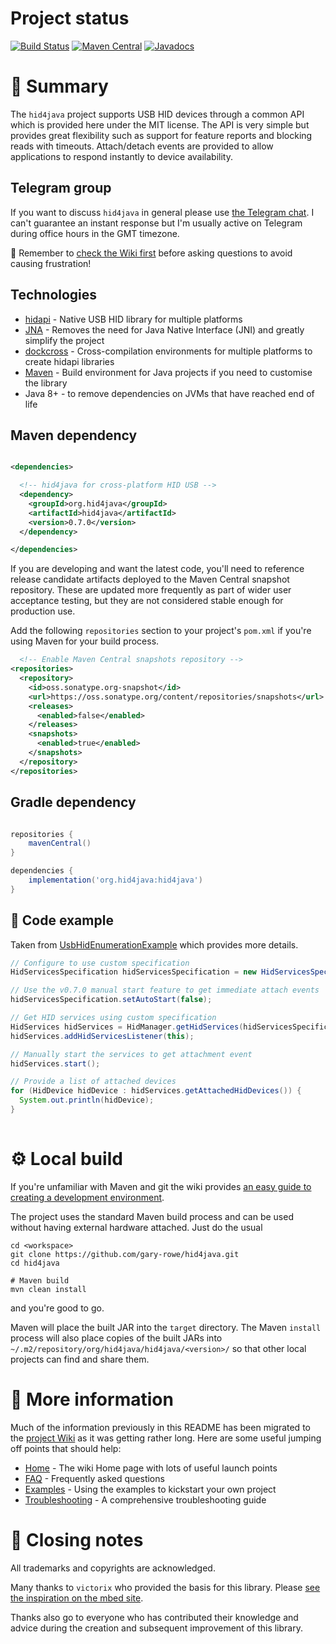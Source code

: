 # Project status

[![Build Status](https://travis-ci.org/gary-rowe/hid4java.png?branch=master)](https://travis-ci.org/gary-rowe/hid4java) [![Maven Central](https://maven-badges.herokuapp.com/maven-central/org.hid4java/hid4java/badge.svg)](https://maven-badges.herokuapp.com/maven-central/org.hid4java/hid4java) [![Javadocs](http://www.javadoc.io/badge/org.hid4java/hid4java.svg)](http://www.javadoc.io/doc/org.hid4java/hid4java)

# 🌟 Summary 

The `hid4java` project supports USB HID devices through a common API which is provided here under the MIT license. The API is very simple but provides great flexibility such as support for feature reports and blocking reads with timeouts. Attach/detach events are provided to allow applications to respond instantly to device availability.

## Telegram group

If you want to discuss `hid4java` in general please use [the Telegram chat](https://t.me/joinchat/CtU4ZBltWCAFBAjwM5KLLw). I can't guarantee
an instant response but I'm usually active on Telegram during office hours in the GMT timezone.

👀 Remember to [check the Wiki first](https://github.com/gary-rowe/hid4java/wiki/Home) before asking questions to avoid causing frustration!

## Technologies

* [hidapi](https://github.com/libusb/hidapi) - Native USB HID library for multiple platforms
* [JNA](https://github.com/twall/jna) - Removes the need for Java Native Interface (JNI) and greatly simplify the project
* [dockcross](https://github.com/dockcross/dockcross) - Cross-compilation environments for multiple platforms to create hidapi libraries
* [Maven](https://maven.apache.org/) - Build environment for Java projects if you need to customise the library
* Java 8+ - to remove dependencies on JVMs that have reached end of life

## Maven dependency

```xml

<dependencies>

  <!-- hid4java for cross-platform HID USB -->
  <dependency>
    <groupId>org.hid4java</groupId>
    <artifactId>hid4java</artifactId>
    <version>0.7.0</version>
  </dependency>

</dependencies>

```
If you are developing and want the latest code, you'll need to reference release candidate artifacts deployed to the Maven Central snapshot repository. These are updated more frequently as part of wider user acceptance testing, but they are not considered stable enough for production use. 

Add the following `repositories` section to your project's `pom.xml` if you're using Maven for your build process.

```xml
  <!-- Enable Maven Central snapshots repository -->
<repositories>
  <repository>
    <id>oss.sonatype.org-snapshot</id>
    <url>https://oss.sonatype.org/content/repositories/snapshots</url>
    <releases>
      <enabled>false</enabled>
    </releases>
    <snapshots>
      <enabled>true</enabled>
    </snapshots>
  </repository>
</repositories>
```

## Gradle dependency

```gradle

repositories {
    mavenCentral()
}

dependencies {
    implementation('org.hid4java:hid4java')
}

```

## 🚀 Code example

Taken from [UsbHidEnumerationExample](https://github.com/gary-rowe/hid4java/blob/develop/src/test/java/org/hid4java/examples/UsbHidEnumerationExample.java) which
provides more details. 

```java
// Configure to use custom specification
HidServicesSpecification hidServicesSpecification = new HidServicesSpecification();

// Use the v0.7.0 manual start feature to get immediate attach events
hidServicesSpecification.setAutoStart(false);

// Get HID services using custom specification
HidServices hidServices = HidManager.getHidServices(hidServicesSpecification);
hidServices.addHidServicesListener(this);

// Manually start the services to get attachment event
hidServices.start();

// Provide a list of attached devices
for (HidDevice hidDevice : hidServices.getAttachedHidDevices()) {
  System.out.println(hidDevice);
}
    
```

# ⚙ Local build

If you're unfamiliar with Maven and git the wiki provides [an easy guide to creating a development environment](https://github.com/gary-rowe/hid4java/wiki/How-to-set-up-a-build-environment-from-scratch).

The project uses the standard Maven build process and can be used without having external hardware attached. Just do the usual

```shell
cd <workspace>
git clone https://github.com/gary-rowe/hid4java.git
cd hid4java

# Maven build
mvn clean install
```

and you're good to go. 

Maven will place the built JAR into the `target` directory. 
The Maven `install` process will also place copies of the built JARs into `~/.m2/repository/org/hid4java/hid4java/<version>/` so that other local projects can find and share them. 

# 🤔 More information

Much of the information previously in this README has been migrated to the [project Wiki](https://github.com/gary-rowe/hid4java/wiki/Home) as it was getting rather long. Here are some useful jumping off points that should help:

* [Home](https://github.com/gary-rowe/hid4java/wiki/Home) - The wiki Home page with lots of useful launch points
* [FAQ](https://github.com/gary-rowe/hid4java/wiki/FAQ) - Frequently asked questions
* [Examples](https://github.com/gary-rowe/hid4java/wiki/Examples) - Using the examples to kickstart your own project
* [Troubleshooting](https://github.com/gary-rowe/hid4java/wiki/Troubleshooting) - A comprehensive troubleshooting guide

# 📕 Closing notes

All trademarks and copyrights are acknowledged.

Many thanks to `victorix` who provided the basis for this library. Please [see the inspiration on the mbed site](https://os.mbed.com/cookbook/USBHID-bindings-).

Thanks also go to everyone who has contributed their knowledge and advice during the creation and subsequent improvement of this library.
